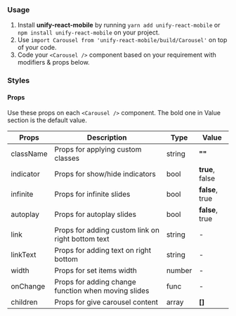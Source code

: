 ### Usage

1. Install **unify-react-mobile** by running `yarn add unify-react-mobile` or `npm install unify-react-mobile` on your project.
2. Use `import Carousel from 'unify-react-mobile/build/Carousel'` on top of your code.
3. Code your `<Carousel />` component based on your requirement with modifiers & props below.



### Styles

#### Props

Use these props on each `<Carousel />` component. The bold one in Value section is the default value.

| Props            | Description                         | Type            | Value
|---------------------|----------------------------------|-----------------|---------------------|
| className        | Props for applying custom classes   | string          | **""**
| indicator        | Props for show/hide indicators      | bool            | **true**, false
| infinite         | Props for infinite slides           | bool            | **false**, true
| autoplay         | Props for autoplay slides           | bool            | **false**, true
| link    | Props for adding custom link on right bottom text  | string    | -
| linkText    | Props for adding text on right bottom    | string          | -
| width           | Props for set items width            | number          | -
| onChange    | Props for adding change function when moving slides        | func          | -
| children        | Props for give carousel content      | array           | **[]**
